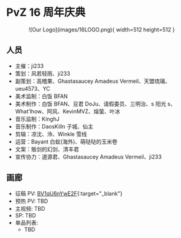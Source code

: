 # PvZ 16 周年庆典

<center>![Our Logo](images/16LOGO.png){ width=512 height=512 }</center>

## 人员

- 主催：ji233
- 策划：风若轻雨、ji233
- 副策划：高稽果、Ghastasaucey Amadeus Vermeil、天盟琉璃、ueu4573、YC
- 美术监制：白饭 BFAN
- 美术制作：白饭 BFAN、豆君 DoJu、请假委员、三明治、s 阳光 s、What’lhow、阿风、KevinMVZ、熔萤、叶冰
- 音乐监制：KinghJ
- 音乐制作：DaosKilln 子城、仙主
- 剪辑：凉沈、泠、Winkle 雪线
- 运营：Bayant 白蚁(海外)、萌哒哒的玉米卷
- 文案：贩剑的幻剑、清丰君
- 宣传协力：道源君、Ghastasaucey Amadeus Vermeil、ji233

## 画廊

- 征稿 PV: [BV1qU6nYwE2F](https://www.bilibili.com/video/BV1qU6nYwE2F/){:target="\_blank"}
- 预热 PV: TBD
- 主视频: TBD
- SP: TBD
- 单品列表:
  - TBD

